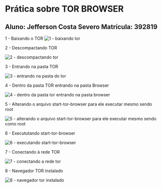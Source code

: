 # Prática sobre TOR BROWSER

## Aluno: Jefferson Costa Severo   Matrícula: 392819


1 - Baixando o TOR
![1 - baixando tor](https://user-images.githubusercontent.com/37408502/40588595-4087e2e4-61b6-11e8-9d0f-b85fead8b06c.png)


2 - Descompactando TOR

![2 - descompactando tor](https://user-images.githubusercontent.com/37408502/40588606-59d319bc-61b6-11e8-8bef-a22f30cdfa82.png)


3 - Entrando na pasta TOR

![3 - entrando na pasta do tor](https://user-images.githubusercontent.com/37408502/40588611-70379476-61b6-11e8-86c8-9d2114d7fe0d.png)


4 - Dentro da pasta TOR entrando na pasta Browser

![4 - dentro da pasta tor entrando na pasta browser](https://user-images.githubusercontent.com/37408502/40588632-ebf463c8-61b6-11e8-89e6-d6bf58ddde1d.png)

5 - Alterando o arquivo start-tor-browser para ele executar mesmo sendo root

![5 - alterando o arquivo start-tor-browser para ele executar mesmo sendo como root](https://user-images.githubusercontent.com/37408502/40588669-7e712524-61b7-11e8-9c77-7597f5ee5540.png)


6 - Execututando start-tor-browser

![6 - executando start-tor-browser](https://user-images.githubusercontent.com/37408502/40588692-c3e5de92-61b7-11e8-8b4c-4e3d3c1fb740.png)

7 - Conectando à rede TOR

![7 - conectando a rede tor](https://user-images.githubusercontent.com/37408502/40588695-d6a0b480-61b7-11e8-8505-26936ce872ec.png)

8 - Navegador TOR instalado

![8 - navegador tor instalado](https://user-images.githubusercontent.com/37408502/40588699-eaef66b6-61b7-11e8-9b9b-aeed246a2029.png)
